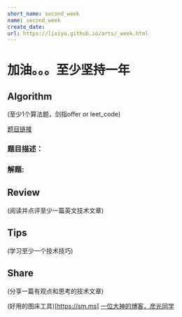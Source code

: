 ```yaml
---
short_name: second_week
name: second_week
create_date:
url: https://lixiyu.github.io/arts/_week.html
---
```


# 加油。。。至少坚持一年


## AIgorithm
(至少1个算法题，剑指offer or leet_code)

[题目链接]()

### 题目描述：



### 解题:


## Review
(阅读并点评至少一篇英文技术文章)


## Tips
(学习至少一个技术技巧)


## Share
(分享一篇有观点和思考的技术文章)





(好用的图床工具)[https://sm.ms]
[一位大神的博客，彦光同学](http://s1nh.org)


